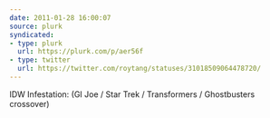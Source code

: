 ```yaml
---
date: 2011-01-28 16:00:07
source: plurk
syndicated:
- type: plurk
  url: https://plurk.com/p/aer56f
- type: twitter
  url: https://twitter.com/roytang/statuses/31018509064478720/  
---
```


IDW Infestation:  (GI Joe / Star Trek / Transformers / Ghostbusters crossover)